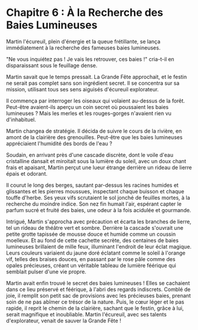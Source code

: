# Chapitre 6 : À la Recherche des Baies Lumineuses

Martin l'écureuil, plein d'énergie et la queue frétillante, se lança immédiatement à la recherche des fameuses baies lumineuses.

"Ne vous inquiétez pas ! Je vais les retrouver, ces baies !" cria-t-il en disparaissant sous le feuillage dense.

Martin savait que le temps pressait. La Grande Fête approchait, et le festin ne serait pas complet sans son ingrédient secret. Il se concentra sur sa mission, utilisant tous ses sens aiguisés d'écureuil explorateur.

Il commença par interroger les oiseaux qui volaient au-dessus de la forêt. Peut-être avaient-ils aperçu un coin secret où poussaient les baies lumineuses ? Mais les merles et les rouges-gorges n'avaient rien vu d'inhabituel.

Martin changea de stratégie. Il décida de suivre le cours de la rivière, en amont de la clairière des grenouilles. Peut-être que les baies lumineuses appréciaient l'humidité des bords de l'eau ?

Soudain, en arrivant près d'une cascade discrète, dont le voile d'eau cristalline dansait et miroitait sous la lumière du soleil, avec un doux chant frais et apaisant, Martin perçut une lueur étrange derrière un rideau de lierre épais et odorant.

Il courut le long des berges, sautant par-dessus les racines humides et glissantes et les pierres moussues, inspectant chaque buisson et chaque touffe d'herbe. Ses yeux vifs scrutaient le sol jonché de feuilles mortes, à la recherche du moindre indice. Son nez fin humait l'air, espérant capter le parfum sucré et fruité des baies, une odeur à la fois acidulée et gourmande.

Intrigué, Martin s'approcha avec précaution et écarta les branches de lierre, tel un rideau de théâtre vert et sombre. Derrière la cascade s'ouvrait une petite grotte tapissée de mousse douce et humide comme un coussin moelleux. Et au fond de cette cachette secrète, des centaines de baies lumineuses brillaient de mille feux, illuminant l'endroit de leur éclat magique. Leurs couleurs variaient du jaune doré éclatant comme le soleil à l'orange vif, telles des braises douces, en passant par le rose pâle comme des opales précieuses, créant un véritable tableau de lumière féérique qui semblait pulser d'une vie propre.

Martin avait enfin trouvé le secret des baies lumineuses ! Elles se cachaient dans ce lieu préservé et féérique, à l'abri des regards indiscrets. Comblé de joie, il remplit son petit sac de provisions avec les précieuses baies, prenant soin de ne pas abîmer ce trésor de la nature. Puis, le cœur léger et le pas rapide, il reprit le chemin de la clairière, sachant que le festin, grâce à lui, serait magnifique et inoubliable. Martin l'écureuil, avec ses talents d'explorateur, venait de sauver la Grande Fête !